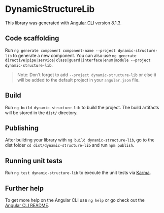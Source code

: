 # DynamicStructureLib

This library was generated with [Angular CLI](https://github.com/angular/angular-cli) version 8.1.3.

## Code scaffolding

Run `ng generate component component-name --project dynamic-structure-lib` to generate a new component. You can also use `ng generate directive|pipe|service|class|guard|interface|enum|module --project dynamic-structure-lib`.
> Note: Don't forget to add `--project dynamic-structure-lib` or else it will be added to the default project in your `angular.json` file. 

## Build

Run `ng build dynamic-structure-lib` to build the project. The build artifacts will be stored in the `dist/` directory.

## Publishing

After building your library with `ng build dynamic-structure-lib`, go to the dist folder `cd dist/dynamic-structure-lib` and run `npm publish`.

## Running unit tests

Run `ng test dynamic-structure-lib` to execute the unit tests via [Karma](https://karma-runner.github.io).

## Further help

To get more help on the Angular CLI use `ng help` or go check out the [Angular CLI README](https://github.com/angular/angular-cli/blob/master/README.md).
